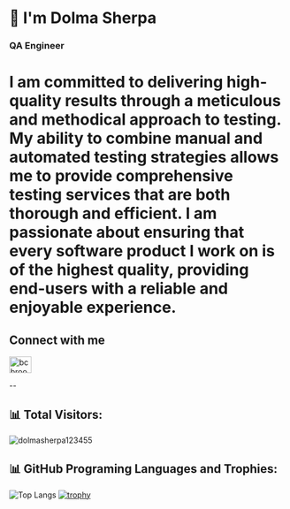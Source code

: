 # 👋 I'm Dolma Sherpa
### QA Engineer
# I am committed to delivering high-quality results through a meticulous and methodical approach to testing. My ability to combine manual and automated testing strategies allows me to provide comprehensive testing services that are both thorough and efficient. I am passionate about ensuring that every software product I work on is of the highest quality, providing end-users with a reliable and enjoyable experience.



## Connect with me
<p align="left">
<a href="https://www.linkedin.com/in/dolma-sherpa-b516a3188" target="blank"><img align="center" src="https://raw.githubusercontent.com/rahuldkjain/github-profile-readme-generator/master/src/images/icons/Social/linked-in-alt.svg" alt="bcbrookman" height="30" width="40" /></a>
</p>


--
## 📊 Total Visitors:
<p align="left"> <img src="https://komarev.com/ghpvc/?username=dolmasherpa123455&label=Profile%20views&color=0e75b6&style=flat" alt="dolmasherpa123455" /> </p>


## 📊 GitHub Programing Languages and Trophies:
![Top Langs](https://github-readme-stats.vercel.app/api/top-langs/?username=dolmasherpa123455&layout=compact&theme=gruvbox&langs_count=10)
[![trophy](https://github-profile-trophy.vercel.app/?username=dolmasherpa123455&theme=onedark&title=Commits,Repositories,MultiLanguage,Followers,PullRequest,Issues&row=2&column=3)](https://github.com/jorneycr/github-profile-trophy)
